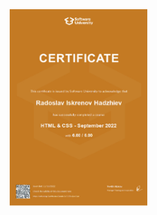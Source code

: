 <div align="center" display="flex">
    <img src="./certificates/fe/01.html-css.jpeg" alt="HTML and CSS" width="244" height="350">
</div>
